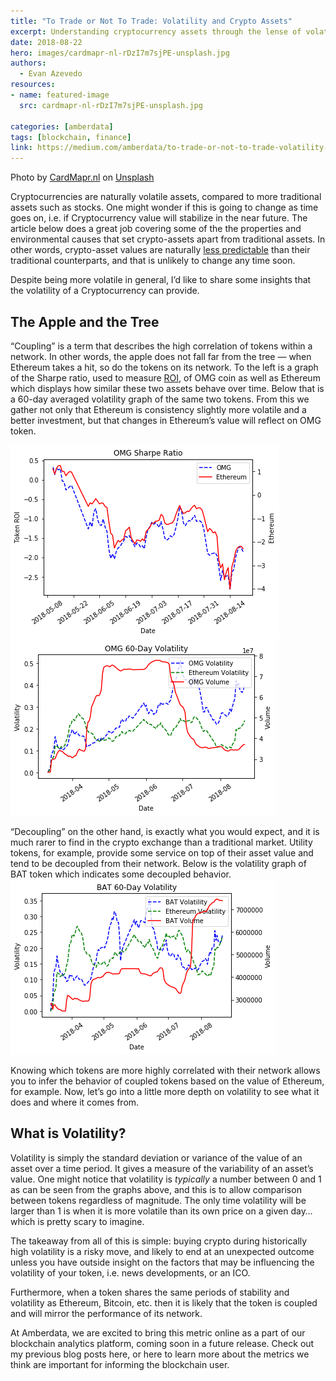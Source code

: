 ```yaml
---
title: "To Trade or Not To Trade: Volatility and Crypto Assets"
excerpt: Understanding cryptocurrency assets through the lense of volatility
date: 2018-08-22
hero: images/cardmapr-nl-rDzI7m7sjPE-unsplash.jpg
authors:
  - Evan Azevedo
resources:
- name: featured-image
  src: cardmapr-nl-rDzI7m7sjPE-unsplash.jpg

categories: [amberdata]
tags: [blockchain, finance]
link: https://medium.com/amberdata/to-trade-or-not-to-trade-volatility-and-crypto-assets-c938ab2f27a8
---
```

Photo by <a href="https://unsplash.com/@cardmapr?utm_source=unsplash&utm_medium=referral&utm_content=creditCopyText">CardMapr.nl</a> on <a href="https://unsplash.com/s/photos/cryptocurrency?utm_source=unsplash&utm_medium=referral&utm_content=creditCopyText">Unsplash</a>

Cryptocurrencies are naturally volatile assets, compared to more traditional assets such as stocks. One might wonder if this is going to change as time goes on, i.e. if Cryptocurrency value will stabilize in the near future. The article below does a great job covering some of the the properties and environmental causes that set crypto-assets apart from traditional assets. In other words, crypto-asset values are naturally [less predictable](https://snovian.space/blog/understanding-volatility-in-blockchain-tokens/) than their traditional counterparts, and that is unlikely to change any time soon.

Despite being more volatile in general, I’d like to share some insights that the volatility of a Cryptocurrency can provide.

## The Apple and the Tree
“Coupling” is a term that describes the high correlation of tokens within a network. In other words, the apple does not fall far from the tree — when Ethereum takes a hit, so do the tokens on its network. To the left is a graph of the Sharpe ratio, used to measure [ROI](/2018/08/roi-are-cryptocurrencies-good-investments/), of OMG coin as well as Ethereum which displays how similar these two assets behave over time. Below that is a 60-day averaged volatility graph of the same two tokens. From this we gather not only that Ethereum is consistency slightly more volatile and a better investment, but that changes in Ethereum’s value will reflect on OMG token.

![](omg_sharpe.png "Sharpe Ratio, used to measure ROI of OMG and Ethereum over the past 3 months. Similar behavior Indicates coupling.")
![](omg_avg_vol.png "60-Day averaged volatility of OMG and Ethereum, plotted with the token volume. Shows the mirroring behavior of these two tokens.")

“Decoupling” on the other hand, is exactly what you would expect, and it is much rarer to find in the crypto exchange than a traditional market. Utility tokens, for example, provide some service on top of their asset value and tend to be decoupled from their network. Below is the volatility graph of BAT token which indicates some decoupled behavior.
![](bat_vol.png "BAT token 60-Day volatility, again plotted with Ethereum. Notice spikes for the token in areas where Ethereum is falling or reaching a plateau")

Knowing which tokens are more highly correlated with their network allows you to infer the behavior of coupled tokens based on the value of Ethereum, for example. Now, let’s go into a little more depth on volatility to see what it does and where it comes from.

## What is Volatility?
Volatility is simply the standard deviation or variance of the value of an asset over a time period. It gives a measure of the variability of an asset’s value. One might notice that volatility is *typically* a number between 0 and 1 as can be seen from the graphs above, and this is to allow comparison between tokens regardless of magnitude. The only time volatility will be larger than 1 is when it is more volatile than its own price on a given day… which is pretty scary to imagine.

The takeaway from all of this is simple: buying crypto during historically high volatility is a risky move, and likely to end at an unexpected outcome unless you have outside insight on the factors that may be influencing the volatility of your token, i.e. news developments, or an ICO.

Furthermore, when a token shares the same periods of stability and volatility as Ethereum, Bitcoin, etc. then it is likely that the token is coupled and will mirror the performance of its network.

At Amberdata, we are excited to bring this metric online as a part of our blockchain analytics platform, coming soon in a future release. Check out my previous blog posts here, or here to learn more about the metrics we think are important for informing the blockchain user.